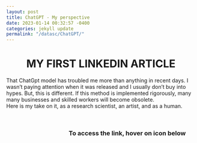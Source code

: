 ```yaml
---
layout: post
title: ChatGPT - My perspective
date: 2023-01-14 00:32:57 -0400
categories: jekyll update
permalink: "/datasc/ChatGPT/"
---
```


<div class="w3-row ">
    <h1 style="text-align:center"> MY FIRST LINKEDIN ARTICLE </h1>
    <p>
    That ChatGpt model has troubled me more than anything in recent days. I wasn’t paying attention when it was released and I usually don’t buy into hypes. But, this is different. If this method is implemented rigorously, many many businesses and skilled workers will become obsolete. <br>
    Here is my take on it, as a research scientist, an artist, and as a human. 
    </p>
    <br>
    <div class="row w3-center"  style="margin-top:20px">
    <div class="w3-third w3-center" style="margin-left:33%">
    <h3 >To access the link, hover on icon below</h3><br>
    <a href="https://www.linkedin.com/pulse/chatgpt-dismantlement-mankinds-authenticity-ken-nsiempba/?trackingId=YrcHvMv3SrSziMIoHqbXWQ%3D%3D" target="_blank" >
    <i class="fa fa-newspaper-o big" style="font-size:120px"></i>
    </a>
    </div>
    </div>
</div>


